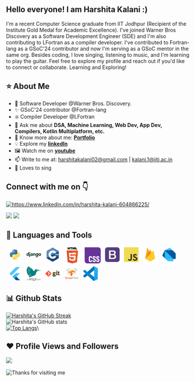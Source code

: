 ## Hello everyone! I am Harshita Kalani :)
I'm a recent Computer Science graduate from IIT Jodhpur (Recipient of the Institute Gold Medal for Academic Excellence). I've joined Warner Bros Discovery as a Software Development Engineer (SDE) and I'm also contributing to LFortran as a compiler developer. I've contributed to Fortran-lang as a GSoC'24 contributor and now I'm serving as a GSoC mentor in the same org. Besides coding, I love singing, listening to music, and I'm learning to play the guitar. Feel free to explore my profile and reach out if you'd like to connect or collaborate.
Learning and Exploring!

## :star: About Me
- 🌱 Software Developer @Warner Bros. Discovery.
- ✨ GSoC'24 contributor @Fortran-lang
- ❇️ Compiler Developer @LFortran
- 💬 Ask me about **DSA, Machine Learning, Web Dev, App Dev, Compilers, Kotlin Multiplatform, etc.**
- 📄 Know more about me: [<B>Portfolio</B>](https://drive.google.com/file/d/1iYnGTmkithbwVdmFTb6FQG5zgfO8_KWg/view?usp=sharing](https://harshitakalani.github.io/))
- 💡 Explore my [<B>linkedIn</B>](https://www.linkedin.com/in/harshita-kalani-604866225/)
- 🖼️ Watch me on [<B>youtube</B>](https://www.youtube.com/channel/UCc_aYRO_FzdB3OD7wkL1MBQ)
- 📫 Write to me at: <a href="mailto:harshitakalani02@gmail.com">harshitakalani02@gmail.com</a> | <a href="mailto:kalani.1@iitj.ac.in">kalani.1@iitj.ac.in</a>
- 🎵 Loves to sing

## Connect with me on 👇
<a href="https://www.linkedin.com/in/harshita-kalani-604866225/" target="blank"><img align="center" src="https://raw.githubusercontent.com/rahuldkjain/github-profile-readme-generator/master/src/images/icons/Social/linked-in-alt.svg" alt="https://www.linkedin.com/in/harshita-kalani-604866225/" height="30" width="40"></a>

<a href="https://codeforces.com/profile/Harshey_1107" target="_blank">
<img src="https://img.shields.io/badge/CodeForces--darkgreen" ;></img></a>
</a> 
<a href="https://www.codechef.com/users/harshey_1107" target="_blank">
<img src="https://img.shields.io/badge/CodeChef--blue" />
</a>
</a> 
<!-- <a href="https://www.youtube.com/channel/UCqY8LGQHnSCbtgiNg4I0sDA" target="_blank">
<img src="https://img.shields.io/badge/YouTube--blue" />
</a> -->
<br/> 


## 🚀 Languages and Tools
<p align="left">
<img src="https://raw.githubusercontent.com/github/explore/80688e429a7d4ef2fca1e82350fe8e3517d3494d/topics/python/python.png" alt="Python" height="40" style="vertical-align:top; margin:4px">
<img src="https://raw.githubusercontent.com/github/explore/80688e429a7d4ef2fca1e82350fe8e3517d3494d/topics/django/django.png" alt="django" height="40" style="vertical-align:top; margin:4px">
<img src="https://raw.githubusercontent.com/github/explore/80688e429a7d4ef2fca1e82350fe8e3517d3494d/topics/cpp/cpp.png" alt="C++" height="40" style="vertical-align:top; margin:4px">
<img src="https://raw.githubusercontent.com/github/explore/80688e429a7d4ef2fca1e82350fe8e3517d3494d/topics/html/html.png" alt="html" height="44" style="vertical-align:top; margin:4px">
<img src="https://raw.githubusercontent.com/github/explore/80688e429a7d4ef2fca1e82350fe8e3517d3494d/topics/css/css.png" alt="html" height="44" style="vertical-align:top; margin:4px">
<img src="https://raw.githubusercontent.com/github/explore/80688e429a7d4ef2fca1e82350fe8e3517d3494d/topics/bootstrap/bootstrap.png" alt="bootstrap" height="40" style="vertical-align:top; margin:4px">
<img src="https://raw.githubusercontent.com/github/explore/80688e429a7d4ef2fca1e82350fe8e3517d3494d/topics/javascript/javascript.png" alt="Javascript" height="40" style="vertical-align:top; margin:4px">
<img src="https://raw.githubusercontent.com/github/explore/80688e429a7d4ef2fca1e82350fe8e3517d3494d/topics/firebase/firebase.png" alt="firebase" height="40" style="vertical-align:top; margin:4px">
<img src="https://raw.githubusercontent.com/github/explore/80688e429a7d4ef2fca1e82350fe8e3517d3494d/topics/dart/dart.png" alt="dart" height="40" style="vertical-align:top; margin:4px">
<img src="https://raw.githubusercontent.com/github/explore/80688e429a7d4ef2fca1e82350fe8e3517d3494d/topics/flutter/flutter.png" alt="flutter" height="40" style="vertical-align:top; margin:4px">
<img src="https://raw.githubusercontent.com/github/explore/80688e429a7d4ef2fca1e82350fe8e3517d3494d/topics/latex/latex.png" alt="latex" height="40" style="vertical-align:top; margin:4px">
<img src="https://raw.githubusercontent.com/github/explore/80688e429a7d4ef2fca1e82350fe8e3517d3494d/topics/git/git.png" alt="git" height="40" style="vertical-align:top; margin:4px">
<img src="https://raw.githubusercontent.com/github/explore/80688e429a7d4ef2fca1e82350fe8e3517d3494d/topics/tensorflow/tensorflow.png" alt="tensorflow" height="40" style="vertical-align:top; margin:4px">
<img src="https://raw.githubusercontent.com/github/explore/80688e429a7d4ef2fca1e82350fe8e3517d3494d/topics/visual-studio-code/visual-studio-code.png" alt="VS Code" height="40" style="vertical-align:top; margin:4px">
</p>

## 📊 Github Stats

[![Harshita's GitHub Streak](https://github-readme-streak-stats.herokuapp.com/?user=harshitakalani&currStreakNum=2FD3EB&fire=pink&sideLabels=F00&date_format=[Y.]n.j&theme=github-dark-blue)](https://git.io/streak-stats)\
![Harshita's GitHub stats](https://github-readme-stats.vercel.app/api?username=harshitakalani&show_icons=true&theme=github_dark&hide_border=True)\
[![Top Langs](https://github-readme-stats.vercel.app/api/top-langs/?username=harshitakalani&layout=compact&theme=github_dark&hide_border=True&langs_count=10)]()\

## ❤ Profile Views and Followers
![](https://komarev.com/ghpvc/?username=HarshitaKalani&color=blue)

<img height="120" alt="Thanks for visiting me" width="100%" src="https://raw.githubusercontent.com/BrunnerLivio/brunnerlivio/master/images/marquee.svg" />

